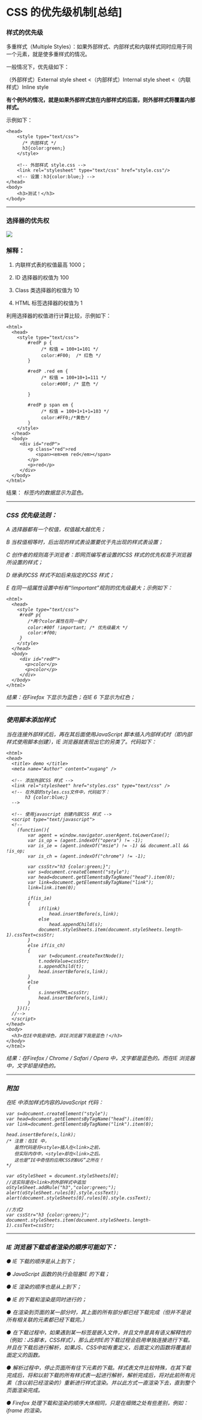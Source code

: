 CSS 的优先级机制[总结]
======================

### 样式的优先级

多重样式（Multiple Styles）：如果外部样式、内部样式和内联样式同时应用于同一个元素，就是使多重样式的情况。

一般情况下，优先级如下：

（外部样式）External style sheet <（内部样式）Internal style sheet <（内联样式）Inline style

 

**有个例外的情况，就是如果外部样式放在内部样式的后面，则外部样式将覆盖内部样式。**

示例如下：

	<head>
		<style type="text/css">
		  /* 内部样式 */
		  h3{color:green;}
		</style>
	 
		<!-- 外部样式 style.css -->
		<link rel="stylesheet" type="text/css" href="style.css"/>
		<!-- 设置：h3{color:blue;} -->
	</head>
	<body>
		<h3>测试！</h3>
	</body>
 
---

### 选择器的优先权

![](http://biang.io/biangpic/blog/531dfd4a30485887749dba318282eb9c.png)

### 解释：

1.  内联样式表的权值最高 1000；

2.  ID 选择器的权值为 100

3.  Class 类选择器的权值为 10

4.  HTML 标签选择器的权值为 1


利用选择器的权值进行计算比较，示例如下：

	<html>
	  <head>
		<style type="text/css">
			#redP p {
				 /* 权值 = 100+1=101 */
				 color:#F00;  /* 红色 */
			}
	 
			#redP .red em {
				 /* 权值 = 100+10+1=111 */
				 color:#00F; /* 蓝色 */
	 
			}
	 
			#redP p span em {
				 /* 权值 = 100+1+1+1=103 */
				 color:#FF0;/*黄色*/
			}
		</style>
	  </head>
	  <body>
		 <div id="redP">
			<p class="red">red
			   <span><em>em red</em></span>
			</p>
			<p>red</p>
		 </div>
	  </body>
	</html>

结果：<em> 标签内的数据显示为蓝色。

---

### CSS 优先级法则：

A  选择器都有一个权值，权值越大越优先；

B  当权值相等时，后出现的样式表设置要优于先出现的样式表设置；

C  创作者的规则高于浏览者：即网页编写者设置的CSS 样式的优先权高于浏览器所设置的样式；

D  继承的CSS 样式不如后来指定的CSS 样式；

E  在同一组属性设置中标有“!important”规则的优先级最大；示例如下：

	<html>
	  <head>
		<style type="text/css">
		 #redP p{
			/*两个color属性在同一组*/
			color:#00f !important; /* 优先级最大 */
			color:#f00;
		 }
		</style>
	  </head>
	  <body>
		 <div id="redP">
		   <p>color</p>
		   <p>color</p>
		 </div>
	  </body>
	</html>

结果：在Firefox 下显示为蓝色；在IE  6 下显示为红色；

---

### 使用脚本添加样式

当在连接外部样式后，再在其后面使用JavaScript 脚本插入内部样式时（即内部样式使用脚本创建），IE 浏览器就表现出它的另类了。代码如下：

	<html>
	<head>
	  <title> demo </title>
	  <meta name="Author" content="xugang" />
	 
	  <!-- 添加外部CSS 样式 -->
	  <link rel="stylesheet" href="styles.css" type="text/css" />
	  <!-- 在外部的styles.css文件中，代码如下：
		   h3 {color:blue;}
	  -->
	 
	  <!-- 使用javascript 创建内部CSS 样式 -->
	  <script type="text/javascript">
	  <!--
		(function(){
			var agent = window.navigator.userAgent.toLowerCase();
			var is_op = (agent.indexOf("opera") != -1);
			var is_ie = (agent.indexOf("msie") != -1) && document.all && !is_op;
			var is_ch = (agent.indexOf("chrome") != -1);
	 
			var cssStr="h3 {color:green;}";
			var s=document.createElement("style");
			var head=document.getElementsByTagName("head").item(0);
			var link=document.getElementsByTagName("link");
			link=link.item(0);
	 
			if(is_ie)
			{
				if(link)
					head.insertBefore(s,link);
				else
					head.appendChild(s);
				document.styleSheets.item(document.styleSheets.length-1).cssText=cssStr;
			}
			else if(is_ch)
			{
				var t=document.createTextNode();
				t.nodeValue=cssStr;
				s.appendChild(t);
				head.insertBefore(s,link);
			}
			else
			{
				s.innerHTML=cssStr;
				head.insertBefore(s,link);
			}
		})();
	  //-->
	  </script>
	</head>
	<body>
	  <h3>在IE中我是绿色，非IE浏览器下我是蓝色！</h3>
	</body>
	</html>

结果：在Firefox / Chrome / Safari / Opera 中，文字都是蓝色的。而在IE 浏览器中，文字却是绿色的。

---

### 附加

在IE 中添加样式内容的JavaScript 代码：

	var s=document.createElement("style");
	var head=document.getElementsByTagName("head").item(0);
	var link=document.getElementsByTagName("link").item(0);
	 
	head.insertBefore(s,link);
	/* 注意：在IE 中，
	   虽然代码是将<style>插入在<link>之前，
	   但实际内存中，<style>却在<link>之后。
	   这也是“IE中奇怪的应用CSS的BUG”之所在！
	*/
	 
	var oStyleSheet = document.styleSheets[0];
	//这实际是在<link>的外部样式中追加
	oStyleSheet.addRule("h3","color:green;");
	alert(oStyleSheet.rules[0].style.cssText);
	alert(document.styleSheets[0].rules[0].style.cssText);
	 
	//方式2
	var cssStr="h3 {color:green;}";
	document.styleSheets.item(document.styleSheets.length-1).cssText=cssStr;
 
---

### IE 浏览器下载或者渲染的顺序可能如下：

●   IE 下载的顺序是从上到下；

●   JavaScript 函数的执行会阻塞IE 的下载；

●   IE 渲染的顺序也是从上到下；

●   IE 的下载和渲染是同时进行的；

●   在渲染到页面的某一部分时，其上面的所有部分都已经下载完成（但并不是说所有相关联的元素都已经下载完。）

●   在下载过程中，如果遇到某一标签是嵌入文件，并且文件是具有语义解释性的（例如：JS脚本，CSS样式），那么此时IE的下载过程会启用单独连接进行下载。并且在下载后进行解析，如果JS、CSS中如有重定义，后面定义的函数将覆盖前面定义的函数。

●   解析过程中，停止页面所有往下元素的下载。样式表文件比较特殊，在其下载完成后，将和以前下载的所有样式表一起进行解析，解析完成后，将对此前所有元素（含以前已经渲染的）重新进行样式渲染。并以此方式一直渲染下去，直到整个页面渲染完成。

●   Firefox 处理下载和渲染的顺序大体相同，只是在细微之处有些差别，例如：iframe 的渲染。

